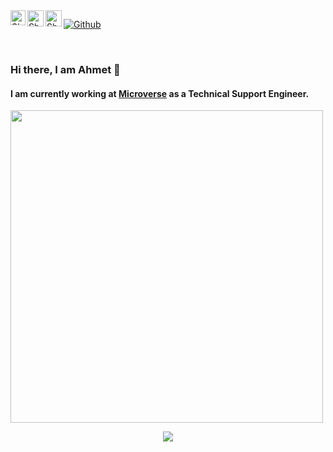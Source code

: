  <!--
## Complete list of github markdown emoji markup
https://gist.github.com/rxaviers/7360908
## technologies Icons 
https://simpleicons.org/
-->

<a href="https://in.linkedin.com/in/ahmetbozaci">
<img align="left" alt="Shubhamdeep Jha | Linkedin" width="24px" src="https://github.com/TheDudeThatCode/TheDudeThatCode/blob/master/Assets/Linkedin.svg" />
</a>
<a href="https://twitter.com/ahmtbozaci">
<img align="left" alt="Shubhamdeep Jha | Twitter" width="26px" src="https://github.com/TheDudeThatCode/TheDudeThatCode/blob/master/Assets/Twitter.svg" />
</a>
<a href="mailto:ahmt9417@gmail.com">
<img align="left" alt="Shubhamdeep Jha | Gmail" width="26px" src="https://github.com/TheDudeThatCode/TheDudeThatCode/blob/master/Assets/Gmail.svg" />
</a>

[![Github](https://img.shields.io/github/followers/ahmetbozaci?label=Follow%20Me&style=social)](https://github.com/ahmetbozaci)

<br>

### Hi there, I am Ahmet 👋 

<!-- Use banner
https://www.canva.com/create/banners/
-->
####  I am currently working at [Microverse](https://www.microverse.org/?grsf=04r25h) as a Technical Support Engineer.<br>
  
  
<!-- Github Stats Themes https://github.com/anuraghazra/github-readme-stats/blob/master/themes/README.md-->
<img width="500" src="https://github-readme-stats.vercel.app/api?username=ahmetbozaci&show_icons=true&theme=monokai">
<br>

<!-- Visitors https://github.com/jwenjian/visitor-badge -->
<p align="center"> 
  <img src="https://visitor-badge.glitch.me/badge?page_id=ahmetbozaci.visitor-badge&left_color=gray&right_color=green&left_text=HelloVisitors">
</p>


<!-- GitHub Activity Graph -->
<!--
 <img align='right' width="500" src="https://activity-graph.herokuapp.com/graph?username=ahmetbozaci">
-->
<!--
[![Top Langs](https://github-readme-stats.vercel.app/api/top-langs/?username=ahmetbozaci&theme=dracula)](https://github.com/ahmetbozaci/github-readme-stats)
-->





